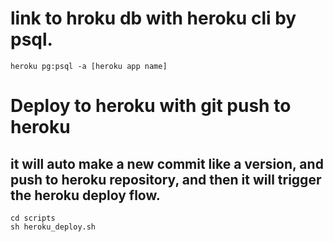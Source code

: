 
# link to hroku db with heroku cli by psql.

```
heroku pg:psql -a [heroku app name]
```

# Deploy to heroku with git push to heroku
## it will auto make a new commit like a version, and push to heroku repository, and then it will trigger the heroku deploy flow.

```
cd scripts
sh heroku_deploy.sh
```